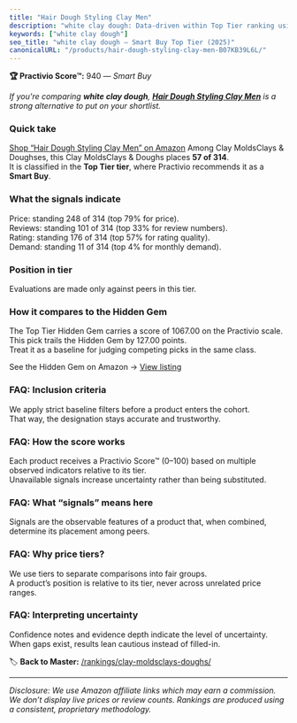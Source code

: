 ```yaml
---
title: "Hair Dough Styling Clay Men"
description: "white clay dough: Data-driven within Top Tier ranking using the Practivio Score™. Positioned by quality, value, demand, findability, momentum."
keywords: ["white clay dough"]
seo_title: "white clay dough — Smart Buy Top Tier (2025)"
canonicalURL: "/products/hair-dough-styling-clay-men-B07KB39L6L/"
---
```


**🏆 Practivio Score™:** 940 — _Smart Buy_


*If you're comparing **white clay dough**, **[Hair Dough Styling Clay Men](https://www.amazon.com/dp/B07KB39L6L?tag=practivio-20)** is a strong alternative to put on your shortlist.*
### Quick take
[Shop “Hair Dough Styling Clay Men” on Amazon](https://www.amazon.com/dp/B07KB39L6L?tag=practivio-20)
Among Clay MoldsClays & Doughses, this Clay MoldsClays & Doughs places **57 of 314**.  
It is classified in the **Top Tier tier**, where Practivio recommends it as a **Smart Buy**.

### What the signals indicate
Price: standing 248 of 314 (top 79% for price).  
Reviews: standing 101 of 314 (top 33% for review numbers).  
Rating: standing 176 of 314 (top 57% for rating quality).  
Demand: standing 11 of 314 (top 4% for monthly demand).

### Position in tier
Evaluations are made only against peers in this tier.

### How it compares to the Hidden Gem
The Top Tier Hidden Gem carries a score of 1067.00 on the Practivio scale.  
This pick trails the Hidden Gem by 127.00 points.  
Treat it as a baseline for judging competing picks in the same class.  

See the Hidden Gem on Amazon → [View listing](https://www.amazon.com/dp/B00JM5GZGW?tag=practivio-20)

### FAQ: Inclusion criteria
We apply strict baseline filters before a product enters the cohort.  
That way, the designation stays accurate and trustworthy.

### FAQ: How the score works
Each product receives a Practivio Score™ (0–100) based on multiple observed indicators relative to its tier.  
Unavailable signals increase uncertainty rather than being substituted.

### FAQ: What “signals” means here
Signals are the observable features of a product that, when combined, determine its placement among peers.

### FAQ: Why price tiers?
We use tiers to separate comparisons into fair groups.  
A product’s position is relative to its tier, never across unrelated price ranges.

### FAQ: Interpreting uncertainty
Confidence notes and evidence depth indicate the level of uncertainty.  
When gaps exist, results lean cautious instead of filled-in.


🏷️ **Back to Master:** [/rankings/clay-moldsclays-doughs/](/rankings/clay-moldsclays-doughs/)

---
_Disclosure: We use Amazon affiliate links which may earn a commission. We don’t display live prices or review counts. Rankings are produced using a consistent, proprietary methodology._
